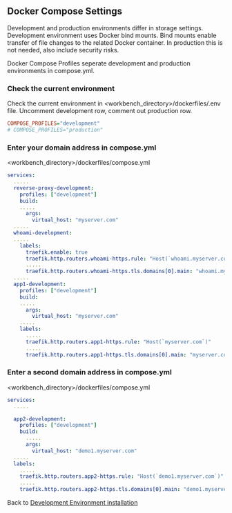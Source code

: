 ## Docker Compose Settings

Development and production environments differ in storage settings. Development environment uses Docker bind mounts. Bind mounts enable transfer of file changes to the related Docker container. In production this is not needed, also include security risks. 

Docker Compose Profiles seperate development and production environments in compose.yml.

### Check the current environment

Check the current environment in <workbench_directory>/dockerfiles/.env file. Uncomment development row, comment out production row.
```ini
COMPOSE_PROFILES="development"
# COMPOSE_PROFILES="production"
```

### Enter your domain address in compose.yml
<workbench_directory>/dockerfiles/compose.yml
```yaml
services:
  .....
  reverse-proxy-development:
    profiles: ["development"]
    build:
    .....
      args:
        virtual_host: "myserver.com"
  .....
  whoami-development:  
  .....
    labels:
      traefik.enable: true
      traefik.http.routers.whoami-https.rule: "Host(`whoami.myserver.com`)"
      .....
      traefik.http.routers.whoami-https.tls.domains[0].main: "whoami.myserver.com"
  .....
  app1-development:
    profiles: ["development"]
    build:
    .....
      args:
        virtual_host: "myserver.com"
    .....
    labels:
      .....
      traefik.http.routers.app1-https.rule: "Host(`myserver.com`)"
      .....
      traefik.http.routers.app1-https.tls.domains[0].main: "myserver.com"
```

### Enter a second domain address in compose.yml
<workbench_directory>/dockerfiles/compose.yml
```yaml
services:
  .....

  app2-development:
    profiles: ["development"]
    build:
      .....
      args:
        virtual_host: "demo1.myserver.com"
  .....
  labels:
    .....
    traefik.http.routers.app2-https.rule: "Host(`demo1.myserver.com`)"
    .....
    traefik.http.routers.app2-https.tls.domains[0].main: "demo1.myserver.com"
```

Back to [Development Environment installation ](install-dev-2404.md#docker-compose-settings)
